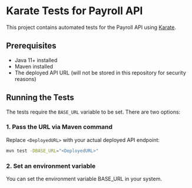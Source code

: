 # Karate Tests for Payroll API

This project contains automated tests for the Payroll API using [Karate](https://github.com/karatelabs/karate).

## Prerequisites

- Java 11+ installed
- Maven installed
- The deployed API URL (will not be stored in this repository for security reasons)

## Running the Tests

The tests require the `BASE_URL` variable to be set. There are two options:

### 1. Pass the URL via Maven command

Replace `<DeployedURL>` with your actual deployed API endpoint:

```bash
mvn test -DBASE_URL="<DeployedURL>"
```

### 2. Set an environment variable

You can set the environment variable BASE_URL in your system.
